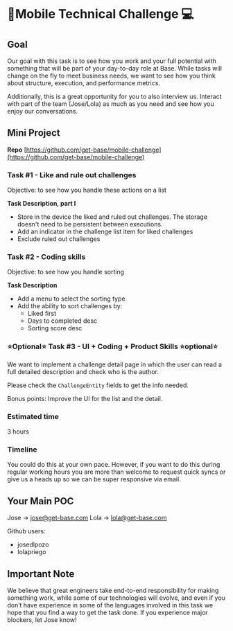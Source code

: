 # 🚀Mobile Technical Challenge 💻

## Goal

Our goal with this task is to see how you work and your full potential with something that will be part of your day-to-day role at Base. While tasks will change on the fly to meet business needs, we want to see how you think about structure, execution, and performance metrics.

Additionally, this is a great opportunity for you to also interview us. Interact with part of the team (Jose/Lola) as much as you need and see how you enjoy our conversations.

## Mini Project

**Repo** [https://github.com/get-base/mobile-challenge](https://github.com/get-base/mobile-challenge)

### Task #1 - Like and rule out challenges

Objective: to see how you handle these actions on a list 

**Task Description, part I**

- Store in the device the liked and ruled out challenges. The storage doesn't need to be persistent between executions.
- Add an indicator in the challenge list item for liked challenges
- Exclude ruled out challenges

### Task #2 - Coding skills

Objective: to see how you handle sorting

**Task Description**

- Add a menu to select the sorting type
- Add the ability to sort challenges by:
    - Liked first
    - Days to completed desc
    - Sorting score desc

### **⭐️Optional⭐️** Task #3 - UI + Coding + Product Skills  **⭐️optional⭐️**

We want to implement a challenge detail page in which the user can read a full detailed description and check who is the author.

Please check the `ChallengeEntity` fields to get the info needed.

Bonus points: Improve the UI for the list and the detail.

### Estimated time

3 hours

### Timeline

You could do this at your own pace. However, if you want to do this during regular working hours you are more than welcome to request quick syncs or give us a heads up so we can be super responsive via email.

## Your Main POC

Jose -> [jose@get-base.com](mailto:jose@get-base.com)
Lola -> [lola@get-base.com](mailto:lola@get-base.com) 

Github users: 
- josedlpozo
- lolapriego

## Important Note

We believe that great engineers take end-to-end responsibility for making something work, while some of our technologies will evolve, and even if you don’t have experience in some of the languages involved in this task we hope that you find a way to get the task done. If you experience major blockers, let Jose know!
